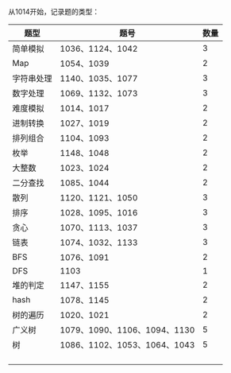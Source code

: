 从1014开始，记录题的类型：

| 题型       | 题号                         | 数量 |
| ---------- | ---------------------------- | ---- |
| 简单模拟   | 1036、1124、1042             | 3    |
| Map        | 1054、1039                   | 2    |
| 字符串处理 | 1140、1035、1077             | 3    |
| 数字处理   | 1069、1132、1073             | 3    |
| 难度模拟   | 1014、1017                   | 2    |
| 进制转换   | 1027、1019                   | 2    |
| 排列组合   | 1104、1093                   | 2    |
| 枚举       | 1148、1048                   | 2    |
| 大整数     | 1023、1024                   | 2    |
| 二分查找   | 1085、1044                   | 2    |
| 散列       | 1120、1121、1050             | 3    |
| 排序       | 1028、1095、1016             | 3    |
| 贪心       | 1070、1113、1037             | 3    |
| 链表       | 1074、1032、1133             | 3    |
| BFS        | 1076、1091                   | 2    |
| DFS        | 1103                         | 1    |
| 堆的判定   | 1147、1155                   | 2    |
| hash       | 1078、1145                   | 2    |
| 树的遍历   | 1020、1021                   | 2    |
| 广义树     | 1079、1090、1106、1094、1130 | 5    |
| 树         | 1086、1102、1053、1064、1043 | 5    |
|            |                              |      |
|            |                              |      |
|            |                              |      |
|            |                              |      |

